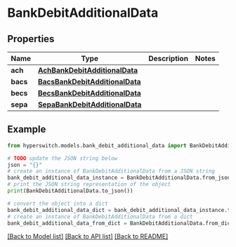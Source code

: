 # BankDebitAdditionalData


## Properties

Name | Type | Description | Notes
------------ | ------------- | ------------- | -------------
**ach** | [**AchBankDebitAdditionalData**](AchBankDebitAdditionalData.md) |  | 
**bacs** | [**BacsBankDebitAdditionalData**](BacsBankDebitAdditionalData.md) |  | 
**becs** | [**BecsBankDebitAdditionalData**](BecsBankDebitAdditionalData.md) |  | 
**sepa** | [**SepaBankDebitAdditionalData**](SepaBankDebitAdditionalData.md) |  | 

## Example

```python
from hyperswitch.models.bank_debit_additional_data import BankDebitAdditionalData

# TODO update the JSON string below
json = "{}"
# create an instance of BankDebitAdditionalData from a JSON string
bank_debit_additional_data_instance = BankDebitAdditionalData.from_json(json)
# print the JSON string representation of the object
print(BankDebitAdditionalData.to_json())

# convert the object into a dict
bank_debit_additional_data_dict = bank_debit_additional_data_instance.to_dict()
# create an instance of BankDebitAdditionalData from a dict
bank_debit_additional_data_from_dict = BankDebitAdditionalData.from_dict(bank_debit_additional_data_dict)
```
[[Back to Model list]](../README.md#documentation-for-models) [[Back to API list]](../README.md#documentation-for-api-endpoints) [[Back to README]](../README.md)


